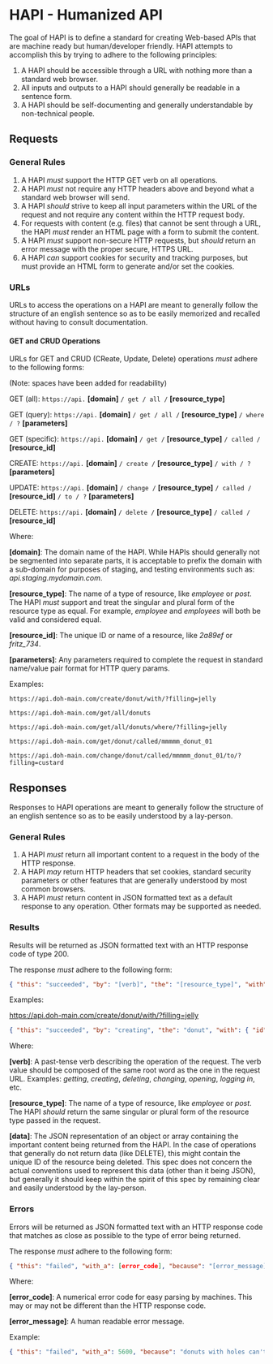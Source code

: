 # HAPI - Humanized API

The goal of HAPI is to define a standard for creating Web-based APIs that are machine ready but human/developer friendly.
HAPI attempts to accomplish this by trying to adhere to the following principles:

1. A HAPI should be accessible through a URL with nothing more than a standard web browser.
2. All inputs and outputs to a HAPI should generally be readable in a sentence form.
3. A HAPI should be self-documenting and generally understandable by non-technical people.

## Requests

### General Rules

1. A HAPI *must* support the HTTP GET verb on all operations.
2. A HAPI *must* not require any HTTP headers above and beyond what a standard web browser will send.
3. A HAPI *should* strive to keep all input parameters within the URL of the request and not require any content within the HTTP request body.
4. For requests with content (e.g. files) that cannot be sent through a URL, the HAPI *must* render an HTML page with a form to submit the content.
5. A HAPI *must* support non-secure HTTP requests, but *should* return an error message with the proper secure, HTTPS URL.
6. A HAPI *can* support cookies for security and tracking purposes, but must provide an HTML form to generate and/or set the cookies.

### URLs

URLs to access the operations on a HAPI are meant to generally follow the structure of an english sentence so as to be easily memorized and recalled without having to consult documentation.

#### GET and CRUD Operations

URLs for GET and CRUD (CReate, Update, Delete) operations *must* adhere to the following forms:

(Note: spaces have been added for readability)

GET (all): `https://api.` **[domain]** `/ get / all /` **[resource_type]**

GET (query): `https://api.` **[domain]** `/ get / all /` **[resource_type]** `/ where / ?` **[parameters]**

GET (specific): `https://api.` **[domain]** `/ get /` **[resource_type]** `/ called /` **[resource_id]**

CREATE: `https://api.` **[domain]** `/ create /` **[resource_type]** `/ with / ?` **[parameters]**

UPDATE: `https://api.` **[domain]** `/ change /` **[resource_type]** `/ called /` **[resource_id]** `/ to / ?` **[parameters]**

DELETE: `https://api.` **[domain]** `/ delete /` **[resource_type]** `/ called /` **[resource_id]**

Where:

**[domain]**: The domain name of the HAPI. While HAPIs should generally not be segmented into separate parts, it is acceptable to prefix the domain with a sub-domain for purposes of staging, and testing environments such as: *api.staging.mydomain.com*.

**[resource_type]**: The name of a type of resource, like *employee* or *post*. The HAPI *must* support and treat the singular and plural form of the resource type as equal. For example, *employee* and *employees* will both be valid and considered equal.

**[resource_id]**: The unique ID or name of a resource, like *2a89ef* or *fritz_734*.

**[parameters]**: Any parameters required to complete the request in standard name/value pair format for HTTP query params.

Examples:

```
https://api.doh-main.com/create/donut/with/?filling=jelly

https://api.doh-main.com/get/all/donuts

https://api.doh-main.com/get/all/donuts/where/?filling=jelly

https://api.doh-main.com/get/donut/called/mmmmm_donut_01

https://api.doh-main.com/change/donut/called/mmmmm_donut_01/to/?filling=custard
```

## Responses

Responses to HAPI operations are meant to generally follow the structure of an english sentence so as to be easily understood by a lay-person.

### General Rules

1. A HAPI *must* return all important content to a request in the body of the HTTP response.
2. A HAPI *may* return HTTP headers that set cookies, standard security parameters or other features that are generally understood by most common browsers.
3. A HAPI *must* return content in JSON formatted text as a default response to any operation. Other formats may be supported as needed.

### Results

Results will be returned as JSON formatted text with an HTTP response code of type 200.

The response *must* adhere to the following form:

```json
{ "this": "succeeded", "by": "[verb]", "the": "[resource_type]", "with": [data] }
```

Examples:

https://api.doh-main.com/create/donut/with/?filling=jelly

```json
{ "this": "succeeded", "by": "creating", "the": "donut", "with": { "id": "mmmmm_donut_01", "filling": "jelly" } }
```

Where:

**[verb]**: A past-tense verb describing the operation of the request. The verb value should be composed of the same root word as the one in the request URL. Examples: *getting*, *creating*, *deleting*, *changing*, *opening*, *logging in*, etc.

**[resource_type]**: The name of a type of resource, like *employee* or *post*. The HAPI *should* return the same singular or plural form of the resource type passed in the request.

**[data]**: The JSON representation of an object or array containing the important content being returned from the HAPI. In the case of operations that generally do not return data (like DELETE), this might contain the unique ID of the resource being deleted. This spec does not concern the actual conventions used to represent this data (other than it being JSON), but generally it should keep within the spirit of this spec by remaining clear and easily understood by the lay-person.



### Errors

Errors will be returned as JSON formatted text with an HTTP response code that matches as close as possible to the type of error being returned.

The response *must* adhere to the following form:

```json
{ "this": "failed", "with_a": [error_code], "because": "[error_message]" } 
```

Where:

**[error_code]**: A numerical error code for easy parsing by machines. This may or may not be different than the HTTP response code.

**[error_message]**: A human readable error message.

Example:

```json
{ "this": "failed", "with_a": 5600, "because": "donuts with holes can't contain jelly" }
```

